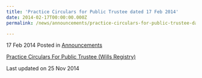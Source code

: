 ```yaml
---
title: 'Practice Circulars for Public Trustee dated 17 Feb 2014'
date: 2014-02-17T00:00:00.000Z
permalink: /news/announcements/practice-circulars-for-public-trustee-dated-17-feb-2014

---
```




17 Feb 2014 Posted in [Announcements](/news/announcements)

[Practice Circulars For Public Trustee (Wills Registry)](https://mlaw-pto-staging.netlify.com/wills-registry/practise-circulars/)


<p class="right-side-updated">Last updated on 25 Nov 2014 </p>
